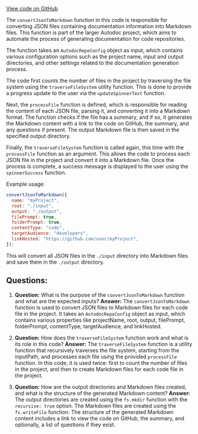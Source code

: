 [View code on GitHub](https://github.com/context-labs/autodoc/src\cli\commands\index\convertJsonToMarkdown.ts)

The `convertJsonToMarkdown` function in this code is responsible for converting JSON files containing documentation information into Markdown files. This function is part of the larger Autodoc project, which aims to automate the process of generating documentation for code repositories.

The function takes an `AutodocRepoConfig` object as input, which contains various configuration options such as the project name, input and output directories, and other settings related to the documentation generation process.

The code first counts the number of files in the project by traversing the file system using the `traverseFileSystem` utility function. This is done to provide a progress update to the user via the `updateSpinnerText` function.

Next, the `processFile` function is defined, which is responsible for reading the content of each JSON file, parsing it, and converting it into a Markdown format. The function checks if the file has a summary, and if so, it generates the Markdown content with a link to the code on GitHub, the summary, and any questions if present. The output Markdown file is then saved in the specified output directory.

Finally, the `traverseFileSystem` function is called again, this time with the `processFile` function as an argument. This allows the code to process each JSON file in the project and convert it into a Markdown file. Once the process is complete, a success message is displayed to the user using the `spinnerSuccess` function.

Example usage:

```javascript
convertJsonToMarkdown({
  name: "myProject",
  root: "./input",
  output: "./output",
  filePrompt: true,
  folderPrompt: true,
  contentType: "code",
  targetAudience: "developers",
  linkHosted: "https://github.com/user/myProject",
});
```

This will convert all JSON files in the `./input` directory into Markdown files and save them in the `./output` directory.
## Questions: 
 1. **Question:** What is the purpose of the `convertJsonToMarkdown` function and what are the expected inputs?
   **Answer:** The `convertJsonToMarkdown` function is used to convert JSON files to Markdown files for each code file in the project. It takes an `AutodocRepoConfig` object as input, which contains various properties like projectName, root, output, filePrompt, folderPrompt, contentType, targetAudience, and linkHosted.

2. **Question:** How does the `traverseFileSystem` function work and what is its role in this code?
   **Answer:** The `traverseFileSystem` function is a utility function that recursively traverses the file system, starting from the inputPath, and processes each file using the provided `processFile` function. In this code, it is used twice: first to count the number of files in the project, and then to create Markdown files for each code file in the project.

3. **Question:** How are the output directories and Markdown files created, and what is the structure of the generated Markdown content?
   **Answer:** The output directories are created using the `fs.mkdir` function with the `recursive: true` option. The Markdown files are created using the `fs.writeFile` function. The structure of the generated Markdown content includes a link to view the code on GitHub, the summary, and optionally, a list of questions if they exist.